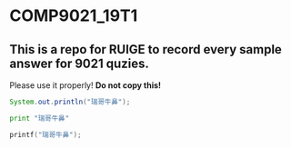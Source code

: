 # COMP9021_19T1
## This is a repo for RUIGE to record every sample answer for 9021 quzies.
Please use it properly!
**Do not copy this!**

```Java
System.out.println("瑞哥牛鼻");
```
```python
print "瑞哥牛鼻"
```
```C
printf("瑞哥牛鼻");
```
